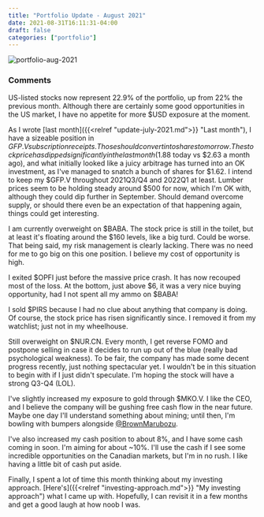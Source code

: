 ```yaml
---
title: "Portfolio Update - August 2021"
date: 2021-08-31T16:11:31-04:00
draft: false
categories: ["portfolio"]
---
```


![portfolio-aug-2021](/images/portfolio-aug-2021.png)

### Comments

US-listed stocks now represent 22.9% of the portfolio, up from 22% the previous month. Although there are certainly some good opportunities in the US market, I have no appetite for more $USD exposure at the moment.

As I wrote [last month]({{<relref "update-july-2021.md">}} "Last month"), I have a sizeable position in $GFP.V subscription receipts. Those should convert into shares tomorrow. The stock price has dipped significantly in the last month ($1.88 today vs $2.63 a month ago), and what initially looked like a juicy arbitrage has turned into an OK investment, as I've managed to snatch a bunch of shares for $1.62. I intend to keep my $GFP.V throughout 2021Q3/Q4 and 2022Q1 at least. Lumber prices seem to be holding steady around $500 for now, which I'm OK with, although they could dip further in September. Should demand overcome supply, or should there even be an expectation of that happening again, things could get interesting.

I am currently overweight on $BABA. The stock price is still in the toilet, but at least it's floating around the $160 levels, like a big turd. Could be worse. That being said, my risk management is clearly lacking. There was no need for me to go big on this one position. I believe my cost of opportunity is high. 

I exited $OPFI just before the massive price crash. It has now recouped most of the loss. At the bottom, just above $6, it was a very nice buying opportunity, had I not spent all my ammo on $BABA!

I sold $PIRS because I had no clue about anything that company is doing. Of course, the stock price has risen significantly since. I removed it from my watchlist; just not in my wheelhouse.

Still overweight on $NUR.CN. Every month, I get reverse FOMO and postpone selling in case it decides to run up out of the blue (really bad psychological weakness). To be fair, the company has made some decent progress recently, just nothing spectacular yet. I wouldn't be in this situation to begin with if I just didn't speculate. I'm hoping the stock will have a strong Q3-Q4 (LOL).

I've slightly increased my exposure to gold through $MKO.V. I like the CEO, and I believe the company will be gushing free cash flow in the near future. Maybe one day I'll understand something about mining; until then, I'm bowling with bumpers alongside [@BrownMarubozu](https://twitter.com/BrownMarubozu). 

I've also increased my cash position to about 8%, and I have some cash coming in soon. I'm aiming for about ~10%. I'll use the cash if I see some incredible opportunities on the Canadian markets, but I'm in no rush. I like having a little bit of cash put aside.

Finally, I spent a lot of time this month thinking about my investing approach. [Here's]({{<relref "investing-approach.md">}} "My investing approach") what I came up with. Hopefully, I can revisit it in a few months and get a good laugh at how noob I was.